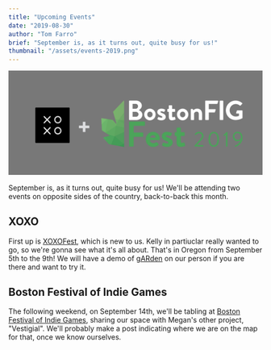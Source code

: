 ```yaml
---
title: "Upcoming Events"
date: "2019-08-30"
author: "Tom Farro"
brief: "September is, as it turns out, quite busy for us!"
thumbnail: "/assets/events-2019.png"
---
```


![events](../assets/events-2019.png)

September is, as it turns out, quite busy for us! We'll be attending two events on opposite sides of the country, back-to-back this month.

<!--more-->

## XOXO

First up is [XOXOFest][xoxo], which is new to us. Kelly in partiuclar really wanted to go, so we're gonna see what it's all about. That's in Oregon from September 5th to the 9th! 
We will have a demo of [gARden][garden] on our person if you are there and want to try it.

## Boston Festival of Indie Games

The following weekend, on September 14th, we'll be tabling at [Boston Festival of Indie Games][bfig], sharing our space with Megan's other project, "Vestigial". 
We'll probably make a post indicating where we are on the map for that, once we know ourselves.




[garden]: ../games/garden
[massdigi]: ../articles/2018-03-03-mass-digi
[xoxo]: https://xoxofest.com/
[bfig]: https://www.bostonfig.com/

